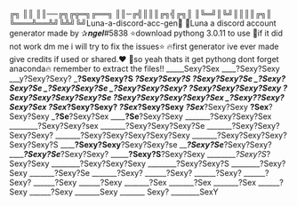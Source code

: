 
╔╗
║║
║║──╔╗╔╦═╗╔══╗
║║─╔╣║║║╔╗╣╔╗║
║╚═╝║╚╝║║║║╔╗║
╚═══╩══╩╝╚╩╝╚╝Luna-a-discord-acc-gen🍃
👑Luna a discord account generator made by ✰𝒏𝒈𝒆𝒍#5838
⭐download pythong 3.0.11 to use
👀if it did not work dm me i will try to fix the issues⭐
🔥first generator ive ever made give credits if used or shared.❤️
👑so yeah thats it get pythong dont forget anaconda🔥 remember to extract the files!!
_____Sexy?Sex
 ____?Sexy?Sexy
 ___y?Sexy?Sexy?
 ___?Sexy?Sexy?S
 ___?Sexy?Sexy?S
 __?Sexy?Sexy?Se
 _?Sexy?Sexy?Se
 _?Sexy?Sexy?Se
 _?Sexy?Sexy?Sexy?
 ?Sexy?Sexy?Sexy?Sexy
 ?Sexy?Sexy?Sexy?Sexy?Se
 ?Sexy?Sexy?Sexy?Sexy?Sex
 _?Sexy?__?Sexy?Sexy?Sex
 ___?Sex____?Sexy?Sexy?
 ___?Sex_____?Sexy?Sexy
 ___?Sex_____?Sexy?Sexy
 ____?Sex____?Sexy?Sexy
 _____?Se____?Sexy?Sex
 ______?Se__?Sexy?Sexy
 _______?Sexy?Sexy?Sex
 ________?Sexy?Sexy?sex
 _______?Sexy?Sexy?Sexy?Se
 _______?Sexy?Sexy?Sexy?Sexy?
 _______?Sexy?Sexy?Sexy?Sexy?Sexy
 _______?Sexy?Sexy?Sexy?Sexy?Sexy?S
 ________?Sexy?Sexy____?Sexy?Sexy?se
 _________?Sexy?Se_______?Sexy?Sexy?
 _________?Sexy?Se_____?Sexy?Sexy?
 _________?Sexy?S____?Sexy?Sexy
 _________?Sexy?S_?Sexy?Sexy
 ________?Sexy?Sexy?Sexy
 ________?Sexy?Sexy?S
 ________?Sexy?Sexy
 _______?Sexy?Se
 _______?Sexy?
 ______?Sexy?
 ______?Sexy?
 ______?Sexy?
 ______?Sexy
 ______?Sexy
 _______?Sex
 _______?Sex
 _______?Sex
 ______?Sexy
 ______?Sexy
 _______Sexy
 _______ Sexy?
 ________SexY

